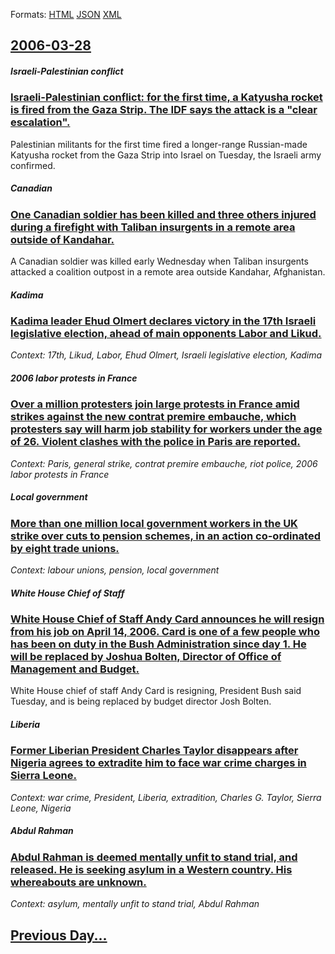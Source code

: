 
Formats: [HTML](2006/03/28/index.html)  [JSON](2006/03/28/index.json)  [XML](2006/03/28/index.xml)  

## [2006-03-28](/news/2006/03/28/index.md)

##### Israeli-Palestinian conflict
### [ Israeli-Palestinian conflict: for the first time, a Katyusha rocket is fired from the Gaza Strip. The IDF says the attack is a "clear escalation". ](/news/2006/03/28/israeli-palestinian-conflict-for-the-first-time-a-katyusha-rocket-is-fired-from-the-gaza-strip-the-idf-says-the-attack-is-a-clear-escal.md)
Palestinian militants for the first time fired a longer-range Russian-made Katyusha rocket from the Gaza Strip into Israel on Tuesday, the Israeli army confirmed. 

##### Canadian
### [ One Canadian soldier has been killed and three others injured during a firefight with Taliban insurgents in a remote area outside of Kandahar. ](/news/2006/03/28/one-canadian-soldier-has-been-killed-and-three-others-injured-during-a-firefight-with-taliban-insurgents-in-a-remote-area-outside-of-kandah.md)
A Canadian soldier was killed early Wednesday when Taliban insurgents attacked a coalition outpost in a remote area outside Kandahar, Afghanistan.

##### Kadima
### [ Kadima leader Ehud Olmert declares victory in the 17th Israeli legislative election, ahead of main opponents Labor and Likud. ](/news/2006/03/28/kadima-leader-ehud-olmert-declares-victory-in-the-17th-israeli-legislative-election-ahead-of-main-opponents-labor-and-likud.md)
_Context: 17th, Likud, Labor, Ehud Olmert, Israeli legislative election, Kadima_

##### 2006 labor protests in France
### [ Over a million protesters join large protests in France amid strikes against the new contrat premire embauche, which protesters say will harm job stability for workers under the age of 26. Violent clashes with the police in Paris are reported. ](/news/2006/03/28/over-a-million-protesters-join-large-protests-in-france-amid-strikes-against-the-new-contrat-premiere-embauche-which-protesters-say-will-h.md)
_Context: Paris, general strike, contrat premire embauche, riot police, 2006 labor protests in France_

##### Local government
### [ More than one million local government workers in the UK strike over cuts to pension schemes, in an action co-ordinated by eight trade unions. ](/news/2006/03/28/more-than-one-million-local-government-workers-in-the-uk-strike-over-cuts-to-pension-schemes-in-an-action-co-ordinated-by-eight-trade-unio.md)
_Context: labour unions, pension, local government_

##### White House Chief of Staff
### [ White House Chief of Staff Andy Card announces he will resign from his job on April 14, 2006. Card is one of a few people who has been on duty in the Bush Administration since day 1. He will be replaced by Joshua Bolten, Director of Office of Management and Budget. ](/news/2006/03/28/white-house-chief-of-staff-andy-card-announces-he-will-resign-from-his-job-on-april-14-2006-card-is-one-of-a-few-people-who-has-been-on-d.md)
White House chief of staff Andy Card is resigning, President Bush said Tuesday, and is being replaced by budget director Josh Bolten.

##### Liberia
### [ Former Liberian President Charles Taylor disappears after Nigeria agrees to extradite him to face war crime charges in Sierra Leone. ](/news/2006/03/28/former-liberian-president-charles-taylor-disappears-after-nigeria-agrees-to-extradite-him-to-face-war-crime-charges-in-sierra-leone.md)
_Context: war crime, President, Liberia, extradition, Charles G. Taylor, Sierra Leone, Nigeria_

##### Abdul Rahman
### [ Abdul Rahman is deemed mentally unfit to stand trial, and released. He is seeking asylum in a Western country. His whereabouts are unknown. ](/news/2006/03/28/abdul-rahman-is-deemed-mentally-unfit-to-stand-trial-and-released-he-is-seeking-asylum-in-a-western-country-his-whereabouts-are-unknown.md)
_Context: asylum, mentally unfit to stand trial, Abdul Rahman_

## [Previous Day...](/news/2006/03/27/index.md)

